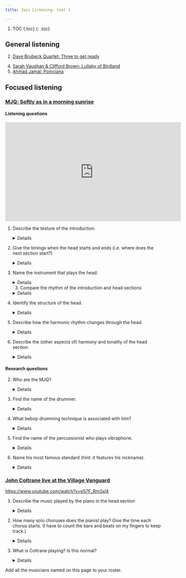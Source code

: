 ```yaml
---
title: Jazz Listening: Cool 1

---
```



1. TOC
{:toc}
{: .toc}



## General listening

<!-- 1. [Lee Konitz & Jimmy Guiffre: Someone to watch over me](https://www.youtube.com/watch?v=ul-5qsJlocI) -->
2. [Dave Brubeck Quartet: Three to get ready](https://www.youtube.com/watch?v=M7FpW4dXznA)
<!--3. [Gerry Mulligan Quartet: Bernie's tune](https://www.youtube.com/watch?v=bheZvff6qOc)-->
4. [Sarah Vaughan & Clifford Brown: Lullaby of Birdland](https://www.youtube.com/watch?v=tTsV56J16iU)
5. [Ahmad Jamal: Poinciana](https://www.youtube.com/watch?v=Z0e2G32f3IU&list=PLTYibwdxbb3UnzzITkjtsKcvNAIg_JO2b&index=4)

## Focused listening


### [MJQ: Softly as in a morning sunrise](https://www.youtube.com/watch?v=Q97dhFfAegw)

#### Listening questions

<iframe width="560" height="315" src="https://www.youtube.com/embed/Q97dhFfAegw" title="YouTube video player" frameborder="0" allow="accelerometer; autoplay; clipboard-write; encrypted-media; gyroscope; picture-in-picture" allowfullscreen></iframe>

1. Describe the texture of the introduction.

	<details>Polyphonic/contrapuntal</details>
	
2. Give the timings when the head starts and ends (i.e. where does the next section start?)

	<details>0:13, 1:07</details>
	
2. Name the instrument that plays the head.

	<details>Vibraphone</details>
		
	3. Compare the rhythm of the introduction and head sections

	<details>The introduction uses straight quavers and the head uses swung quavers.</details>
	
4. Identify the structure of the head.

	<details>AABA. 32-bar song form.</details>
	
6. Describe how the harmonic rhythm changes through the head.

	<details>
	<ul>
		<li><b>A sections</b>:Faster harmonic rhythm. Either one or two changes per bar.</li>
		<li><b>B section</b>: Slower harmonic rhythm. Generally one chord change every two bars.</li>
	</ul>
	</details>

5. Describe the (other aspects of) harmony and tonality of the head section.

	<details>
	<ul>
		<li>The A sections mainly focus on the tonic chord. The chord progression in the A sections is very repetitive, arriving at Chord V and then descending back down to i each time.</li>
		<li>The head is in a minor key.</li>
		<li>The B section starts in the relative major key. However this quickly modulates back to the tonic minor.</li>
	</ul>
	</details>

	
	
#### Research questions
	
2. Who are the MJQ?

	<details>Modern Jazz Quartet</details>
	
3. Find the name of the drummer.

	<details>Kenny Clarke</details>
	
4. What bebop drumming technique is associated with him?

	<details>"(Dropping) bombs"</details>

2. Find the name of the percussionist who plays vibraphone.

	<details>Milt Jackson</details>
	
3. Name his most famous standard (hint: it features his nickname).

	<details>Bags' Groove</details>
	

	
### [John Coltrane live at the Village Vanguard](https://www.youtube.com/watch?v=e57F_Rm3xI4)

https://www.youtube.com/watch?v=e57F_Rm3xI4

1. Describe the music played by the piano in the head section
	
	<details>A sections of the head are played in octaves. In the B section they improvise instead of playing the melody. The B section uses comping in the left hand. Chord extensions used, e.g. a V7#9 chord in the final turnaround</details>
	
1. How many solo choruses does the pianist play? Give the time each chorus starts. (I have to count the bars and beats on my fingers to keep track.)

	<details>4 choruses in total. Each is about 38 seconds long.
	
	<ol>
		<li>0:39</li>
		<li>1:17</li>
		<li>1:55</li>
		<li>2:32. This starts with four bars of dominant pedals at the start of the first two A sections.</li>
		<li>Coltrane starts at 3:10</li>
	</ol>
	
	</details>
	
1. What is Coltrane playing? Is this normal?

	<details>Soprano sax here. He usually plays tenor.</details>
		
Add all the musicians named on this page to your roster.